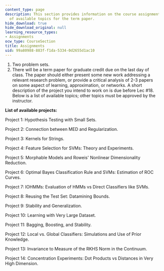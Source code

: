 ```yaml
---
content_type: page
description: This section provides information on the course assignments and a list
  of available topics for the term paper.
hide_download: true
hide_download_original: null
learning_resource_types:
- Assignments
ocw_type: CourseSection
title: Assignments
uid: 99a80988-883f-f1da-5334-0d2655d1ac10
---
```


1.  Two problem sets.
2.  There will be a term paper for graduate credit due on the last day of class. The paper should either present some new work addressing a relevant research problem, or provide a critical analysis of 2-3 papers on some aspect of learning, approximation, or networks. A short description of the project you intend to work on is due before Lec #18. Below is a list of available topics; other topics must be approved by the instructor.

**List of available projects:**

Project 1: Hypothesis Testing with Small Sets.

Project 2: Connection between MED and Regularization.

Project 3: Kernels for Strings.

Project 4: Feature Selection for SVMs: Theory and Experiments.

Project 5: Morphable Models and Roweis' Nonlinear Dimensionality Reduction.

Project 6: Optimal Bayes Classification Rule and SVMs: Estimation of ROC Curves.

Project 7: IOHMMs: Evaluation of HMMs vs Direct Classifiers like SVMs.

Project 8: Reusing the Test Set: Datamining Bounds.

Project 9: Stability and Generalization.

Project 10: Learning with Very Large Dataset.

Project 11: Bagging, Boosting, and Stability.

Project 12: Local vs. Global Classifiers: Simulations and Use of Prior Knowledge.

Project 13: Invariance to Measure of the RKHS Norm in the Continuum.

Project 14: Concentration Experiments: Dot Products vs Distances in Very High Dimension.